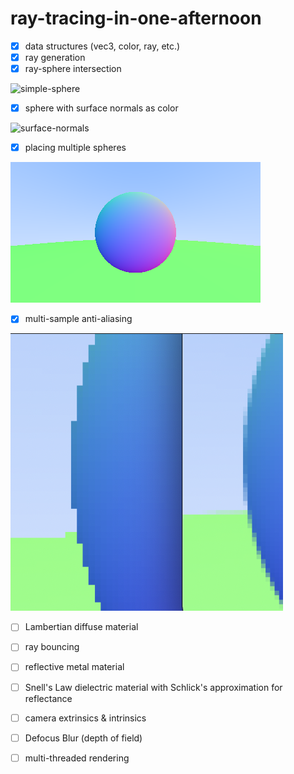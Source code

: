 # ray-tracing-in-one-afternoon

- [x] data structures (vec3, color, ray, etc.)
- [x] ray generation
- [x] ray-sphere intersection

![simple-sphere](./media/simple-sphere.png)

- [x] sphere with surface normals as color

![surface-normals](./media/norm-sphere.png)

- [x] placing multiple spheres

![multiple-spheres](./media/multi-sphere.png)

- [x] multi-sample anti-aliasing

![msaa](./media/msaa.png)

- [ ] Lambertian diffuse material
- [ ] ray bouncing
- [ ] reflective metal material
- [ ] Snell's Law dielectric material with Schlick's approximation for reflectance
- [ ] camera extrinsics & intrinsics
- [ ] Defocus Blur (depth of field)
- [ ] multi-threaded rendering

